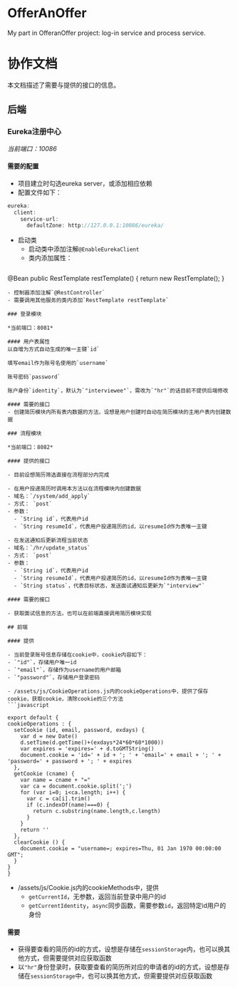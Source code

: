 # OfferAnOffer
My part in OfferanOffer project: log-in service and process service.

# 协作文档
本文档描述了需要与提供的接口的信息。

## 后端

### Eureka注册中心

*当前端口：10086*

#### 需要的配置
- 项目建立时勾选eureka server，或添加相应依赖
- 配置文件如下：
```java
eureka:
  client:
    service-url:
      defaultZone: http://127.0.0.1:10086/eureka/
```
- 启动类
  - 启动类中添加注解`@EnableEurekaClient`
  - 类内添加属性：
  ```java
@Bean
public RestTemplate restTemplate() {
    return new RestTemplate();
}
  ```
- 控制器添加注解`@RestController`
- 需要调用其他服务的类内添加`RestTemplate restTemplate`

### 登录模块

*当前端口：8081*

#### 用户表属性
以自增为方式自动生成的唯一主键`id`

填写email作为账号名使用的`username`

账号密码`password`

账户身份`identity`，默认为`"interviewee"`，需改为`"hr"`的话目前不提供后端修改

#### 需要的接口
- 创建简历模块内所有表内数据的方法，设想是用户创建时自动在简历模块的主用户表内创建数据

### 流程模块

*当前端口：8082*

#### 提供的接口

- 目前设想简历筛选直接在流程部分内完成

- 在用户投递简历时调用本方法以在流程模块内创建数据
  - 域名：`/system/add_apply`
  - 方式： `post`
  - 参数：
    - `String id`，代表用户id
    - `String resumeId`，代表用户投递简历的id，以resumeId作为表唯一主键
    
- 在发送通知后更新流程当前状态
  - 域名：`/hr/update_status`
  - 方式： `post`
  - 参数：
    - `String id`，代表用户id
    - `String resumeId`，代表用户投递简历的id，以resumeId作为表唯一主键
    - `String status`，代表目标状态，发送面试通知后更新为`"interview"`

#### 需要的接口

- 获取面试信息的方法，也可以在前端直接调用简历模块实现

## 前端

#### 提供

- 当前登录账号信息存储在cookie中，cookie内容如下：
  - `"id"`，存储用户唯一id
  - `"email"`，存储作为username的用户邮箱
  - `"password"`，存储用户登录密码

- /assets/js/CookieOperations.js内的cookieOperations中，提供了保存cookie，获取cookie，清除cookie的三个方法
```javascript

export default {
  cookieOperations : {
    setCookie (id, email, password, exdays) {
      var d = new Date()
      d.setTime(d.getTime()+(exdays*24*60*60*1000))
      var expires = 'expires=' + d.toGMTString()
      document.cookie = 'id=' + id + '; ' + 'email=' + email + '; ' + 'password=' + password + '; ' + expires
    },
    getCookie (cname) {
      var name = cname + "="
      var ca = document.cookie.split(';')
      for (var i=0; i<ca.length; i++) {
        var c = ca[i].trim()
        if (c.indexOf(name)===0) {
          return c.substring(name.length,c.length)
        }
      }
      return ''
    },
    clearCookie () {
      document.cookie = "username=; expires=Thu, 01 Jan 1970 00:00:00 GMT";
    }
  }
}
```
- /assets/js/Cookie.js内的cookieMethods中，提供
  - `getCurrentId`，无参数，返回当前登录中用户的id
  - `getCurrentIdentity`，`async`同步函数，需要参数`id`，返回特定id用户的身份

#### 需要
- 获得要查看的简历的id的方式，设想是存储在`sessionStorage`内，也可以换其他方式，但需要提供对应获取函数
- 以`"hr"`身份登录时，获取要查看的简历所对应的申请者的id的方式，设想是存储在`sessionStorage`中，也可以换其他方式，但需要提供对应获取函数
